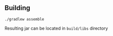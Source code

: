 Building
--------

```
./gradlew assemble
```

Resulting jar can be located in `build/libs` directory